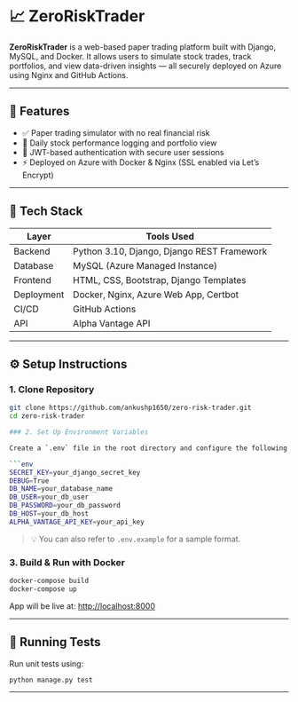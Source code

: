 # 📈 ZeroRiskTrader

**ZeroRiskTrader** is a web-based paper trading platform built with Django, MySQL, and Docker. It allows users to simulate stock trades, track portfolios, and view data-driven insights — all securely deployed on Azure using Nginx and GitHub Actions.

---

## 🔧 Features

- ✅ Paper trading simulator with no real financial risk  
- 📁 Daily stock performance logging and portfolio view  
- 🔐 JWT-based authentication with secure user sessions  
- ⚡ Deployed on Azure with Docker & Nginx (SSL enabled via Let’s Encrypt)

---

## 🧰 Tech Stack

| Layer        | Tools Used                                     |
|--------------|------------------------------------------------|
| Backend      | Python 3.10, Django, Django REST Framework     |
| Database     | MySQL (Azure Managed Instance)                 |
| Frontend     | HTML, CSS, Bootstrap, Django Templates         |
| Deployment   | Docker, Nginx, Azure Web App, Certbot          |
| CI/CD        | GitHub Actions                                 |
| API          | Alpha Vantage API                              |

---

## ⚙️ Setup Instructions

### 1. Clone Repository

```bash
git clone https://github.com/ankushp1650/zero-risk-trader.git
cd zero-risk-trader

### 2. Set Up Environment Variables

Create a `.env` file in the root directory and configure the following variables:

```env
SECRET_KEY=your_django_secret_key
DEBUG=True
DB_NAME=your_database_name
DB_USER=your_db_user
DB_PASSWORD=your_db_password
DB_HOST=your_db_host
ALPHA_VANTAGE_API_KEY=your_api_key
```

> 💡 You can also refer to `.env.example` for a sample format.

### 3. Build & Run with Docker

```bash
docker-compose build
docker-compose up
```

App will be live at: [http://localhost:8000](http://localhost:8000)

---

## 🧪 Running Tests

Run unit tests using:

```bash
python manage.py test
```

---


